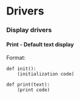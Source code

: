 # Drivers
### Display drivers
#### Print - Default text display
Format:
```
def init():
    (initialization code)

def print(text):
    (print code)
```